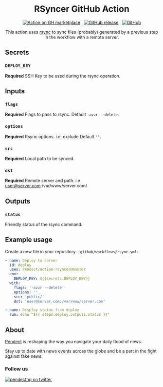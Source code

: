 <div align="center">

# RSyncer GitHub Action

[![Action on GH marketplace][marketplace badge]][marketplace] &nbsp;
[![GitHub release][release badge]][latest release] &nbsp;
[![GitHub][LICENSE badge]][LICENSE]

This action uses [rsync](https://linux.die.net/man/1/rsync "Rsync's Homepage") to sync files (probably) generated by a previous step in the workflow with a remote server.

</div>

## Secrets

### `DEPLOY_KEY`

**Required** SSH Key to be used during the rsync operation.

## Inputs

### `flags`

**Required** Flags to pass to rsync. Default `-avzr --delete`.

### `options`

**Required** Rsync options. i.e. exclude Default `""`.

### `src`

**Required** Local path to be synced.

### `dst`

**Required** Remote server and path. i.e user@server.com:/var/www/server.com/

## Outputs

### `status`

Friendly status of the rsync command.

## Example usage

Create a new file in your repository: `.github/workflows/rsync.yml`.

```yml
- name: Deploy to server
  id: deploy
  uses: Pendect/action-rsyncer@master
  env:
    DEPLOY_KEY: ${{secrets.DEPLOY_KEY}}
  with:
    flags: '-avzr --delete'
    options: ''
    src: 'public/'
    dst: 'user@server.com:/var/www/server.com'

- name: Display status from deploy
  run: echo "${{ steps.deploy.outputs.status }}"
```

## About

[Pendect](https://pendect.com/ "Pendect's Homepage") is reshaping the way you navigate your daily flood of news.

Stay up to date with news events across the globe and be a part in the fight against fake news.

### Follow us

[![pendecthq on twitter][twitter badge]][twitter]

[twitter badge]: https://img.shields.io/twitter/follow/pendecthq.svg?style=social
[twitter]: https://twitter.com/intent/follow?screen_name=pendecthq 
[marketplace badge]: https://img.shields.io/badge/GitHub-Marketplace-lightblue.svg
[marketplace]: https://github.com/marketplace/actions/rsyncer-action
[LICENSE badge]: https://img.shields.io/github/license/Pendect/action-rsyncer.svg
[LICENSE]: https://github.com/Pendect/action-rsyncer/blob/master/LICENSE
[release badge]: https://img.shields.io/github/release/Pendect/action-rsyncer.svg
[latest release]: https://github.com/Pendect/action-rsyncer/releases/latest
[star badge]: https://img.shields.io/github/stars/Pendect/action-rsyncer.svg?style=social
[star]: https://github.com/Pendect/action-rsyncer
[gh profile]: https://github.com/Pendect
